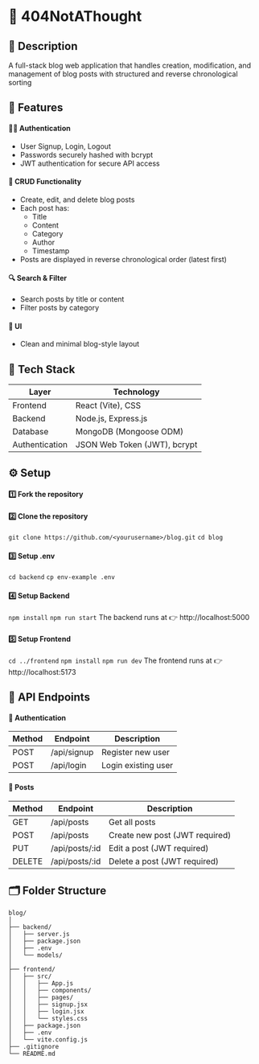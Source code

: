 # 📰 404NotAThought

## 💬 Description

A full-stack blog web application that handles creation, modification, and management of blog posts with structured and reverse chronological sorting

## 🚀 Features

#### 🧑‍💻 Authentication

- User Signup, Login, Logout
- Passwords securely hashed with bcrypt
- JWT authentication for secure API access

#### 📝 CRUD Functionality 
- Create, edit, and delete blog posts
- Each post has:
    - Title
    - Content
    - Category
    - Author
    - Timestamp
- Posts are displayed in reverse chronological order (latest first)

#### 🔍 Search & Filter
- Search posts by title or content
- Filter posts by category

#### 🎨 UI 
- Clean and minimal blog-style layout

## 🔧 Tech Stack
|Layer	|	Technology|
|-------|-------------|
|Frontend |	React (Vite), CSS
|Backend |	Node.js, Express.js
|Database |	MongoDB (Mongoose ODM)
|Authentication |	JSON Web Token (JWT), bcrypt|

## ⚙️ Setup
#### 1️⃣ Fork the repository

#### 2️⃣ Clone the repository 
`git clone https://github.com/<yourusername>/blog.git`
`cd blog`

#### 3️⃣ Setup .env
`
cd backend
`
`
cp env-example .env
`

#### 4️⃣ Setup Backend
`npm install`
`npm run start`
The backend runs at 👉 http://localhost:5000

#### 5️⃣ Setup Frontend
`cd ../frontend`
`npm install`
`npm run dev`
The frontend runs at 👉 http://localhost:5173

## 🧩 API Endpoints
#### 🔐 Authentication
|Method |	Endpoint |	Description|
|-------|------------|-------------|
|POST |	/api/signup |	Register new user|
|POST |	/api/login |	Login existing user|

#### 📝 Posts
|Method |	Endpoint |	Description|
|-------|------------|-------------|
|GET |	/api/posts |	Get all posts|
|POST |	/api/posts |	Create new post (JWT required)|
|PUT |	/api/posts/:id |	Edit a post (JWT required)|
|DELETE |	/api/posts/:id |	Delete a post (JWT required)|

## 🗂️ Folder Structure
```
blog/
│
├── backend/
│   ├── server.js
│   ├── package.json
│   ├── .env
│   └── models/
│
├── frontend/
│   ├── src/
│   │   ├── App.js
│   │   ├── components/
│   │   ├── pages/
│   │   ├── signup.jsx
│   │   ├── login.jsx
│   │   └── styles.css
│   ├── package.json
│   ├── .env
│   └── vite.config.js
├── .gitignore
└── README.md
```
